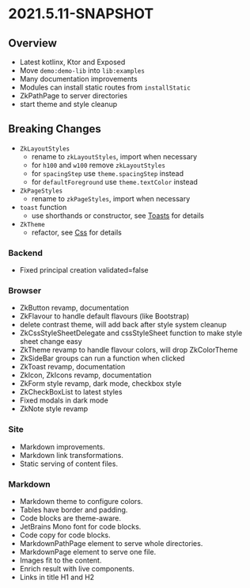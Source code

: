 # 2021.5.11-SNAPSHOT

## Overview

* Latest kotlinx, Ktor and Exposed
* Move `demo:demo-lib` into `lib:examples`
* Many documentation improvements
* Modules can install static routes from `installStatic`
* ZkPathPage to server directories
* start theme and style cleanup

## Breaking Changes

* `ZkLayoutStyles`
  * rename to `zkLayoutStyles`, import when necessary
  * for `h100` and `w100` remove `zkLayoutStyles`
  * for `spacingStep` use `theme.spacingStep`  instead
  * for `defaultForeground` use `theme.textColor` instead
* `ZkPageStyles`
  * rename to `zkPageStyles`, import when necessary
* `toast` function
  * use shorthands or constructor, see [Toasts](../guides/browser/Toasts.md) for details
* `ZkTheme`
  * refactor, see [Css](../guides/browser/Css.md) for details

### Backend

* Fixed principal creation validated=false

### Browser

* ZkButton revamp, documentation
* ZkFlavour to handle default flavours (like Bootstrap)
* delete contrast theme, will add back after style system cleanup
* ZkCssStyleSheetDelegate and cssStyleSheet function to make style sheet change easy
* ZkTheme revamp to handle flavour colors, will drop ZkColorTheme
* ZkSideBar groups can run a function when clicked
* ZkToast revamp, documentation
* ZkIcon, ZkIcons revamp, documentation
* ZkForm style revamp, dark mode, checkbox style
* ZkCheckBoxList to latest styles
* Fixed modals in dark mode
* ZkNote style revamp

### Site

* Markdown improvements.
* Markdown link transformations.
* Static serving of content files.

### Markdown

* Markdown theme to configure colors.
* Tables have border and padding.
* Code blocks are theme-aware.
* JetBrains Mono font for code blocks.
* Code copy for code blocks.
* MarkdownPathPage element to serve whole directories.
* MarkdownPage element to serve one file.
* Images fit to the content.
* Enrich result with live components.
* Links in title H1 and H2
